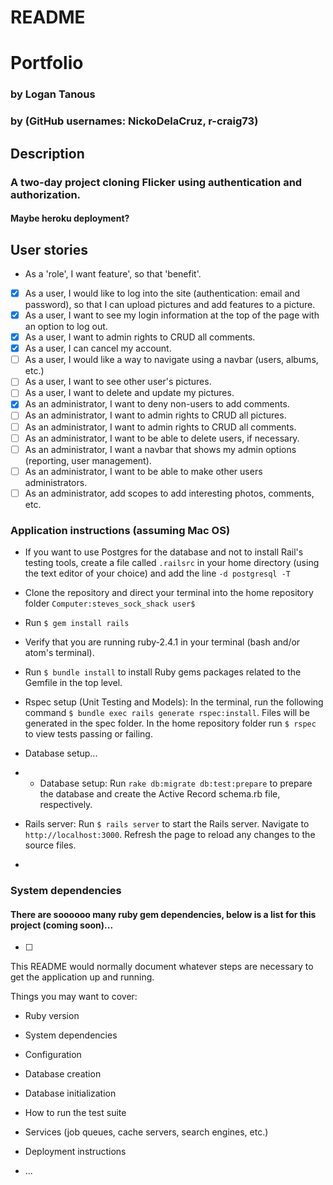 # README
# Portfolio

### by Logan Tanous
### by (GitHub usernames: NickoDelaCruz, r-craig73)

## Description
### A two-day project cloning Flicker using authentication and authorization.

#### Maybe heroku deployment?

## User stories
* As a 'role', I want feature', so that 'benefit'.
- [x] As a user, I would like to log into the site (authentication: email and password), so that I can upload pictures and add features to a picture.
- [x] As a user, I want to see my login information at the top of the page with an option to log out.
- [x] As a user, I want to admin rights to CRUD all comments.
- [x] As a user, I can cancel my account.
- [ ] As a user, I would like a way to navigate using a navbar (users, albums, etc.)
- [ ] As a user, I want to see other user's pictures.
- [ ] As a user, I want to delete and update my pictures.
- [x] As an administrator, I want to deny non-users to add comments.
- [ ] As an administrator, I want to admin rights to CRUD all pictures.
- [ ] As an administrator, I want to admin rights to CRUD all comments.
- [ ] As an administrator, I want to be able to delete users, if necessary.
- [ ] As an administrator, I want a navbar that shows my admin options (reporting, user management).
- [ ] As an administrator, I want to be able to make other users administrators.
- [ ] As an administrator, add scopes to add interesting photos, comments, etc.

### Application instructions (assuming Mac OS)
* If you want to use Postgres for the database and not to install Rail's testing tools, create a file called `.railsrc` in your home directory (using the text editor of your choice) and add the line `-d postgresql -T`

* Clone the repository and direct your terminal into the home repository folder `Computer:steves_sock_shack user$`

* Run `$ gem install rails`

* Verify that you are running ruby-2.4.1 in your terminal (bash and/or atom's terminal).

* Run `$ bundle install` to install Ruby gems packages related to the Gemfile in the top level.

* Rspec setup (Unit Testing and Models): In the terminal, run the following command `$ bundle exec rails generate rspec:install`. Files will be generated in the spec folder.  In the home repository folder run `$ rspec` to view tests passing or failing.

* Database setup...
* * Database setup: Run `rake db:migrate db:test:prepare` to prepare the database and create the Active Record schema.rb file, respectively.

* Rails server: Run `$ rails server` to start the Rails server.  Navigate to `http://localhost:3000`.  Refresh the page to reload any changes to the source files.

*

### System dependencies
#### There are soooooo many ruby gem dependencies, below is a list for this project (coming soon)...

-[ ]


This README would normally document whatever steps are necessary to get the
application up and running.

Things you may want to cover:

* Ruby version

* System dependencies

* Configuration

* Database creation

* Database initialization

* How to run the test suite

* Services (job queues, cache servers, search engines, etc.)

* Deployment instructions

* ...
